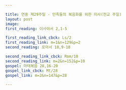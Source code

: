 ```yaml
---

title: 연중 제29주일 - 민족들의 복음화를 위한 미사(전교 주일)
layout: post 
image: 
first_reading: 이사야서 2,1-5

first_reading_link_cbck: Ls/2
first_reading_link: m=1&n=129&p=2
second_reading: 로마서 10,9-18

second_reading_link_cbck: Rom/10
second_reading_link: m=2&n=152&p=10
gospel: 마태복음 28,16-20
gospel_link_cbck: Mt/28
gospel_link: m=2&n=147&p=28

---
```


